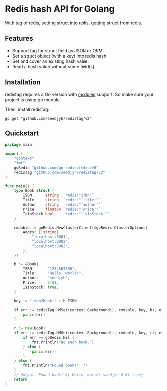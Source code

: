 # Redis hash API for Golang

With tag of redis, setting struct into redis, getting struct from redis.

## Features

- Support tag for struct field as JSON or ORM.
- Set a struct object (with a key) into redis hash.
- Set and cover an existing hash value.
- Read a hash value without some field(s).

## Installation

redistag requires a Go version with [modules](https://github.com/golang/go/wiki/Modules) support. So make sure your project is using go module.

Then, install redistag:

```shell
go get "github.com/seedjyh/redistag/v2"
```

## Quickstart

```go
package main

import (
	"context"
	"fmt"
	goRedis "github.com/go-redis/redis/v8"
	redisTag "github.com/seedjyh/redistag/v2"
)

func main() {
	type Book struct {
		ISBN      string  `redis:"isbn"`
		Title     string  `redis:"'title'"`
		Author    string  `redis:"'author'"`
		Price     float64 `redis:"'price'"`
		IsInStock bool    `redis:"'isInStock'"`
	}

	cmdable := goRedis.NewClusterClient(&goRedis.ClusterOptions{
		Addrs: []string{
			"localhost:8001",
			"localhost:8002",
			"localhost:8003",
		},
	})

	b := &Book{
		ISBN:      "1234567890",
		Title:     "Hello, world!",
		Author:    "seedjyh",
		Price:     0.01,
		IsInStock: true,
	}

	key := "isbn2book:" + b.ISBN

	if err := redisTag.HMSet(context.Background(), cmdable, key, b); err != nil {
		panic(err)
	}

	r := new(Book)
	if err := redisTag.HMGet(context.Background(), cmdable, key, r); err != nil {
		if err == goRedis.Nil {
			fmt.Println("No such book.")
		} else {
			panic(err)
		}
	} else {
		fmt.Println("Found book!", r)
	}
	// Output: Found book! &{ Hello, world! seedjyh 0.01 true}
	return
}
```
